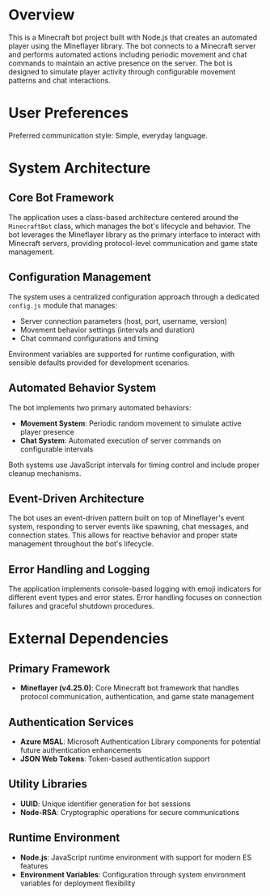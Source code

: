 # Overview

This is a Minecraft bot project built with Node.js that creates an automated player using the Mineflayer library. The bot connects to a Minecraft server and performs automated actions including periodic movement and chat commands to maintain an active presence on the server. The bot is designed to simulate player activity through configurable movement patterns and chat interactions.

# User Preferences

Preferred communication style: Simple, everyday language.

# System Architecture

## Core Bot Framework
The application uses a class-based architecture centered around the `MinecraftBot` class, which manages the bot's lifecycle and behavior. The bot leverages the Mineflayer library as the primary interface to interact with Minecraft servers, providing protocol-level communication and game state management.

## Configuration Management
The system uses a centralized configuration approach through a dedicated `config.js` module that manages:
- Server connection parameters (host, port, username, version)
- Movement behavior settings (intervals and duration)
- Chat command configurations and timing

Environment variables are supported for runtime configuration, with sensible defaults provided for development scenarios.

## Automated Behavior System
The bot implements two primary automated behaviors:
- **Movement System**: Periodic random movement to simulate active player presence
- **Chat System**: Automated execution of server commands on configurable intervals

Both systems use JavaScript intervals for timing control and include proper cleanup mechanisms.

## Event-Driven Architecture
The bot uses an event-driven pattern built on top of Mineflayer's event system, responding to server events like spawning, chat messages, and connection states. This allows for reactive behavior and proper state management throughout the bot's lifecycle.

## Error Handling and Logging
The application implements console-based logging with emoji indicators for different event types and error states. Error handling focuses on connection failures and graceful shutdown procedures.

# External Dependencies

## Primary Framework
- **Mineflayer (v4.25.0)**: Core Minecraft bot framework that handles protocol communication, authentication, and game state management

## Authentication Services
- **Azure MSAL**: Microsoft Authentication Library components for potential future authentication enhancements
- **JSON Web Tokens**: Token-based authentication support

## Utility Libraries
- **UUID**: Unique identifier generation for bot sessions
- **Node-RSA**: Cryptographic operations for secure communications

## Runtime Environment
- **Node.js**: JavaScript runtime environment with support for modern ES features
- **Environment Variables**: Configuration through system environment variables for deployment flexibility